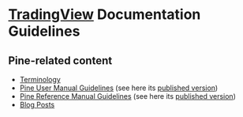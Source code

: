 # [TradingView](https://www.tradingview.com/) Documentation Guidelines



## Pine-related content

- [Terminology](https://github.com/tradingview/documentation-guidelines/tree/main/Terminology)
- [Pine User Manual Guidelines](https://github.com/tradingview/documentation-guidelines/tree/main/PineUserManual) (see here its [published version](https://www.tradingview.com/pine-script-docs/en/v5/index.html))
- [Pine Reference Manual Guidelines](https://github.com/tradingview/documentation-guidelines/tree/main/PineReferenceManual) (see here its [published version](https://www.tradingview.com/pine-script-reference/v5/))
- [Blog Posts](https://github.com/tradingview/documentation-guidelines/tree/main/PineBlogPosts)
